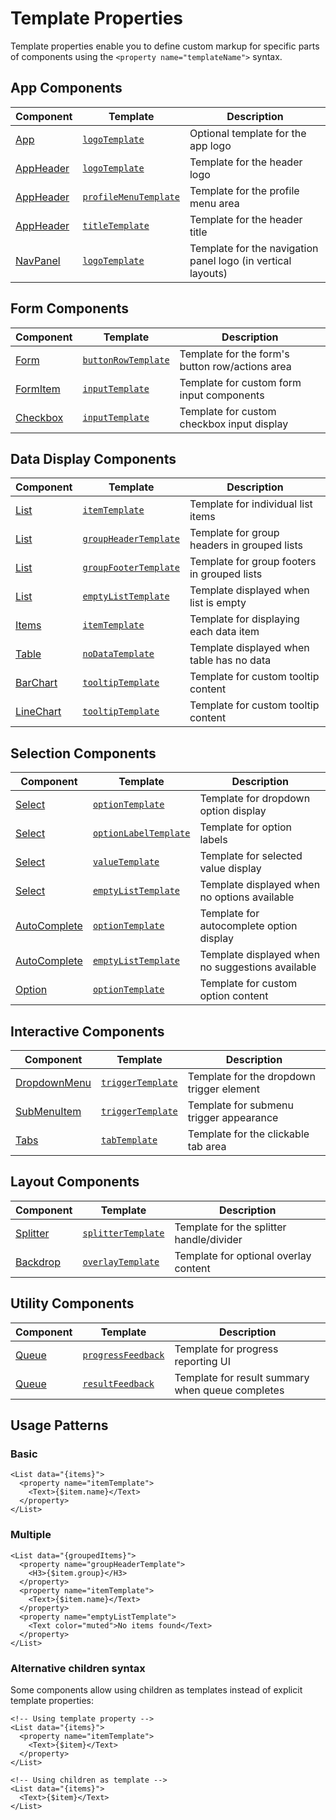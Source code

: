 # Template Properties

Template properties enable you to define custom markup for specific parts of components using the `<property name="templateName">` syntax.


## App Components

| Component | Template | Description |
|-----------|----------|-------------|
| [App](/components/App) | [`logoTemplate`](/components/App#logotemplate) | Optional template for the app logo |
| [AppHeader](/components/AppHeader) | [`logoTemplate`](/components/AppHeader#logotemplate) | Template for the header logo |
| [AppHeader](/components/AppHeader) | [`profileMenuTemplate`](/components/AppHeader#profilemenutemplate) | Template for the profile menu area |
| [AppHeader](/components/AppHeader) | [`titleTemplate`](/components/AppHeader#titletemplate) | Template for the header title |
| [NavPanel](/components/NavPanel) | [`logoTemplate`](/components/NavPanel#logotemplate) | Template for the navigation panel logo (in vertical layouts) |

## Form Components

| Component | Template | Description |
|-----------|----------|-------------|
| [Form](/components/Form) | [`buttonRowTemplate`](/components/Form#buttonrowtemplate) | Template for the form's button row/actions area |
| [FormItem](/components/FormItem) | [`inputTemplate`](/components/FormItem#inputtemplate) | Template for custom form input components |
| [Checkbox](/components/Checkbox) | [`inputTemplate`](/components/Checkbox#inputtemplate) | Template for custom checkbox input display |

## Data Display Components

| Component | Template | Description |
|-----------|----------|-------------|
| [List](/components/List) | [`itemTemplate`](/components/List#itemtemplate) | Template for individual list items |
| [List](/components/List) | [`groupHeaderTemplate`](/components/List#groupheadertemplate) | Template for group headers in grouped lists |
| [List](/components/List) | [`groupFooterTemplate`](/components/List#groupfootertemplate) | Template for group footers in grouped lists |
| [List](/components/List) | [`emptyListTemplate`](/components/List#emptylisttemplate) | Template displayed when list is empty |
| [Items](/components/Items) | [`itemTemplate`](/components/Items#itemtemplate) | Template for displaying each data item |
| [Table](/components/Table) | [`noDataTemplate`](/components/Table#nodatatemplate) | Template displayed when table has no data |
| [BarChart](/components/Charts/BarChart) | [`tooltipTemplate`](/components/Charts/BarChart#tooltiptemplate) | Template for custom tooltip content |
| [LineChart](/components/Charts/LineChart) | [`tooltipTemplate`](/components/Charts/LineChart#tooltiptemplate) | Template for custom tooltip content |

## Selection Components

| Component | Template | Description |
|-----------|----------|-------------|
| [Select](/components/Select) | [`optionTemplate`](/components/Select#optiontemplate) | Template for dropdown option display |
| [Select](/components/Select) | [`optionLabelTemplate`](/components/Select#optionlabeltemplate) | Template for option labels |
| [Select](/components/Select) | [`valueTemplate`](/components/Select#valuetemplate) | Template for selected value display |
| [Select](/components/Select) | [`emptyListTemplate`](/components/Select#emptylisttemplate) | Template displayed when no options available |
| [AutoComplete](/components/AutoComplete) | [`optionTemplate`](/components/AutoComplete#optiontemplate) | Template for autocomplete option display |
| [AutoComplete](/components/AutoComplete) | [`emptyListTemplate`](/components/AutoComplete#emptylisttemplate) | Template displayed when no suggestions available |
| [Option](/components/Option) | [`optionTemplate`](/components/Option#optiontemplate) | Template for custom option content |

## Interactive Components

| Component | Template | Description |
|-----------|----------|-------------|
| [DropdownMenu](/components/DropdownMenu) | [`triggerTemplate`](/components/DropdownMenu#triggertemplate) | Template for the dropdown trigger element |
| [SubMenuItem](/components/SubMenuItem) | [`triggerTemplate`](/components/SubMenuItem#triggertemplate) | Template for submenu trigger appearance |
| [Tabs](/components/Tabs) | [`tabTemplate`](/components/Tabs#tabtemplate) | Template for the clickable tab area |

## Layout Components

| Component | Template | Description |
|-----------|----------|-------------|
| [Splitter](/components/Splitter) | [`splitterTemplate`](/components/Splitter#splittertemplate) | Template for the splitter handle/divider |
| [Backdrop](/components/Backdrop) | [`overlayTemplate`](/components/Backdrop#overlaytemplate) | Template for optional overlay content |

## Utility Components

| Component | Template | Description |
|-----------|----------|-------------|
| [Queue](/components/Queue) | [`progressFeedback`](/components/Queue#progressfeedback) | Template for progress reporting UI |
| [Queue](/components/Queue) | [`resultFeedback`](/components/Queue#resultfeedback) | Template for result summary when queue completes |

## Usage Patterns

### Basic
```xmlui
<List data="{items}">
  <property name="itemTemplate">
    <Text>{$item.name}</Text>
  </property>
</List>
```

### Multiple
```xmlui
<List data="{groupedItems}">
  <property name="groupHeaderTemplate">
    <H3>{$item.group}</H3>
  </property>
  <property name="itemTemplate">
    <Text>{$item.name}</Text>
  </property>
  <property name="emptyListTemplate">
    <Text color="muted">No items found</Text>
  </property>
</List>
```

### Alternative children syntax
Some components allow using children as templates instead of explicit template properties:
```xmlui
<!-- Using template property -->
<List data="{items}">
  <property name="itemTemplate">
    <Text>{$item}</Text>
  </property>
</List>

<!-- Using children as template -->
<List data="{items}">
  <Text>{$item}</Text>
</List>
```

